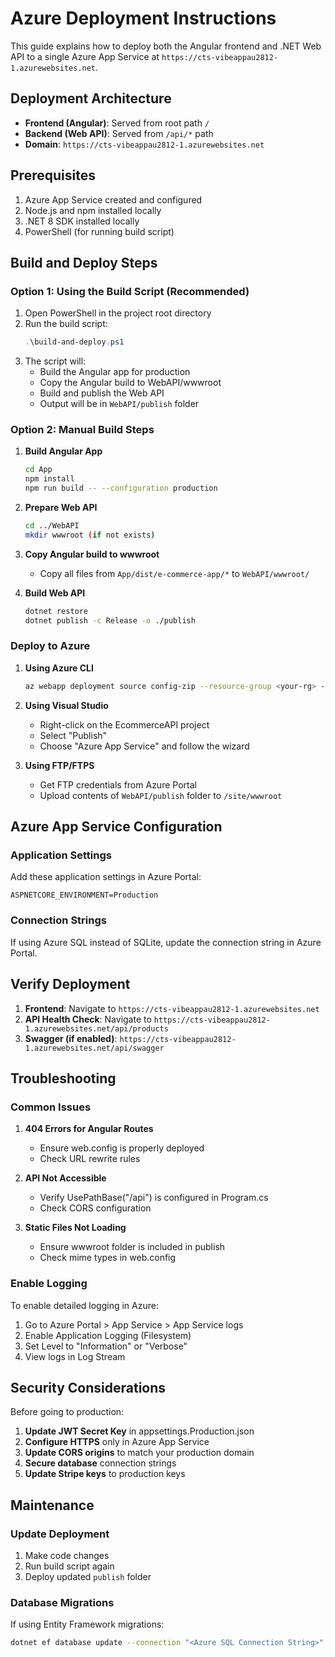 # Azure Deployment Instructions

This guide explains how to deploy both the Angular frontend and .NET Web API to a single Azure App Service at `https://cts-vibeappau2812-1.azurewebsites.net`.

## Deployment Architecture

- **Frontend (Angular)**: Served from root path `/`
- **Backend (Web API)**: Served from `/api/*` path
- **Domain**: `https://cts-vibeappau2812-1.azurewebsites.net`

## Prerequisites

1. Azure App Service created and configured
2. Node.js and npm installed locally
3. .NET 8 SDK installed locally
4. PowerShell (for running build script)

## Build and Deploy Steps

### Option 1: Using the Build Script (Recommended)

1. Open PowerShell in the project root directory
2. Run the build script:
   ```powershell
   .\build-and-deploy.ps1
   ```
3. The script will:
   - Build the Angular app for production
   - Copy the Angular build to WebAPI/wwwroot
   - Build and publish the Web API
   - Output will be in `WebAPI/publish` folder

### Option 2: Manual Build Steps

1. **Build Angular App**
   ```bash
   cd App
   npm install
   npm run build -- --configuration production
   ```

2. **Prepare Web API**
   ```bash
   cd ../WebAPI
   mkdir wwwroot (if not exists)
   ```

3. **Copy Angular build to wwwroot**
   - Copy all files from `App/dist/e-commerce-app/*` to `WebAPI/wwwroot/`

4. **Build Web API**
   ```bash
   dotnet restore
   dotnet publish -c Release -o ./publish
   ```

### Deploy to Azure

1. **Using Azure CLI**
   ```bash
   az webapp deployment source config-zip --resource-group <your-rg> --name cts-vibeappau2812-1 --src WebAPI/publish.zip
   ```

2. **Using Visual Studio**
   - Right-click on the EcommerceAPI project
   - Select "Publish"
   - Choose "Azure App Service" and follow the wizard

3. **Using FTP/FTPS**
   - Get FTP credentials from Azure Portal
   - Upload contents of `WebAPI/publish` folder to `/site/wwwroot`

## Azure App Service Configuration

### Application Settings

Add these application settings in Azure Portal:

```
ASPNETCORE_ENVIRONMENT=Production
```

### Connection Strings

If using Azure SQL instead of SQLite, update the connection string in Azure Portal.

## Verify Deployment

1. **Frontend**: Navigate to `https://cts-vibeappau2812-1.azurewebsites.net`
2. **API Health Check**: Navigate to `https://cts-vibeappau2812-1.azurewebsites.net/api/products`
3. **Swagger (if enabled)**: `https://cts-vibeappau2812-1.azurewebsites.net/api/swagger`

## Troubleshooting

### Common Issues

1. **404 Errors for Angular Routes**
   - Ensure web.config is properly deployed
   - Check URL rewrite rules

2. **API Not Accessible**
   - Verify UsePathBase("/api") is configured in Program.cs
   - Check CORS configuration

3. **Static Files Not Loading**
   - Ensure wwwroot folder is included in publish
   - Check mime types in web.config

### Enable Logging

To enable detailed logging in Azure:

1. Go to Azure Portal > App Service > App Service logs
2. Enable Application Logging (Filesystem)
3. Set Level to "Information" or "Verbose"
4. View logs in Log Stream

## Security Considerations

Before going to production:

1. **Update JWT Secret Key** in appsettings.Production.json
2. **Configure HTTPS** only in Azure App Service
3. **Update CORS origins** to match your production domain
4. **Secure database** connection strings
5. **Update Stripe keys** to production keys

## Maintenance

### Update Deployment

1. Make code changes
2. Run build script again
3. Deploy updated `publish` folder

### Database Migrations

If using Entity Framework migrations:
```bash
dotnet ef database update --connection "<Azure SQL Connection String>"
``` 